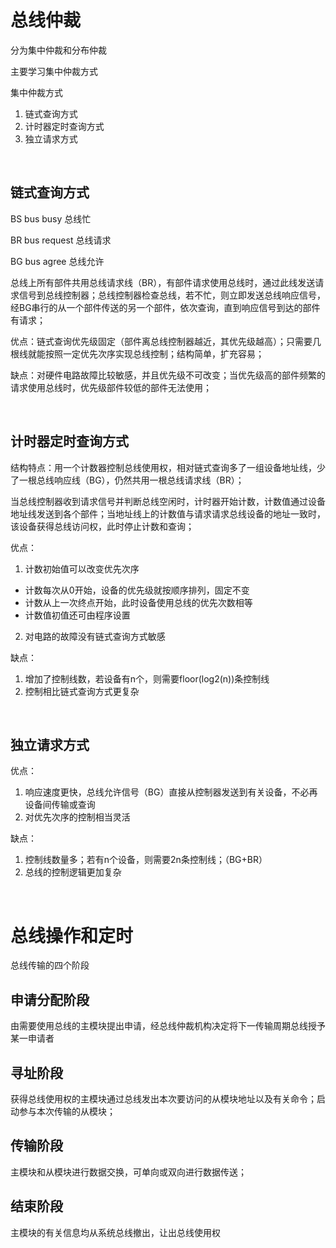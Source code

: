 # 总线仲裁
分为集中仲裁和分布仲裁

主要学习集中仲裁方式

集中仲裁方式
1. 链式查询方式 
2. 计时器定时查询方式
3. 独立请求方式

</br>

## 链式查询方式
BS bus busy     总线忙

BR bus request  总线请求

BG bus agree    总线允许

总线上所有部件共用总线请求线（BR），有部件请求使用总线时，通过此线发送请求信号到总线控制器；总线控制器检查总线，若不忙，则立即发送总线响应信号，经BG串行的从一个部件传送的另一个部件，依次查询，直到响应信号到达的部件有请求；

优点：链式查询优先级固定（部件离总线控制器越近，其优先级越高）；只需要几根线就能按照一定优先次序实现总线控制；结构简单，扩充容易；

缺点：对硬件电路故障比较敏感，并且优先级不可改变；当优先级高的部件频繁的请求使用总线时，优先级部件较低的部件无法使用；

</br>

## 计时器定时查询方式
结构特点：用一个计数器控制总线使用权，相对链式查询多了一组设备地址线，少了一根总线响应线（BG），仍然共用一根总线请求线（BR）；

当总线控制器收到请求信号并判断总线空闲时，计时器开始计数，计数值通过设备地址线发送到各个部件；当地址线上的计数值与请求请求总线设备的地址一致时，该设备获得总线访问权，此时停止计数和查询；

优点：
1. 计数初始值可以改变优先次序
* 计数每次从0开始，设备的优先级就按顺序排列，固定不变
* 计数从上一次终点开始，此时设备使用总线的优先次数相等
* 计数值初值还可由程序设置
2. 对电路的故障没有链式查询方式敏感

缺点：
1. 增加了控制线数，若设备有n个，则需要floor(log2(n))条控制线
2. 控制相比链式查询方式更复杂

</br>

## 独立请求方式

优点：
1. 响应速度更快，总线允许信号（BG）直接从控制器发送到有关设备，不必再设备间传输或查询
2. 对优先次序的控制相当灵活

缺点：
1. 控制线数量多；若有n个设备，则需要2n条控制线；（BG+BR）
2. 总线的控制逻辑更加复杂

</br>

# 总线操作和定时
总线传输的四个阶段
## 申请分配阶段
由需要使用总线的主模块提出申请，经总线仲裁机构决定将下一传输周期总线授予某一申请者

## 寻址阶段
获得总线使用权的主模块通过总线发出本次要访问的从模块地址以及有关命令；启动参与本次传输的从模块；

## 传输阶段
主模块和从模块进行数据交换，可单向或双向进行数据传送；

## 结束阶段
主模块的有关信息均从系统总线撤出，让出总线使用权